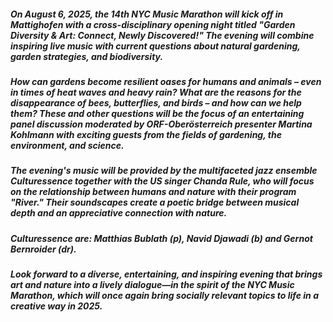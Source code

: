 ##### On August 6, 2025, the 14th NYC Music Marathon will kick off in Mattighofen with a cross-disciplinary opening night titled "Garden Diversity & Art: Connect, Newly Discovered!" The evening will combine inspiring live music with current questions about natural gardening, garden strategies, and biodiversity.
##### How can gardens become resilient oases for humans and animals – even in times of heat waves and heavy rain? What are the reasons for the disappearance of bees, butterflies, and birds – and how can we help them? These and other questions will be the focus of an entertaining panel discussion moderated by ORF-Oberösterreich presenter **Martina Kohlmann** with exciting guests from the fields of gardening, the environment, and science.
##### The evening's music will be provided by the multifaceted jazz ensemble **Culturessence** together with the US singer **Chanda Rule**, who will focus on the relationship between humans and nature with their program "River." Their soundscapes create a poetic bridge between musical depth and an appreciative connection with nature.
##### Culturessence are: **Matthias Bublath** (p), **Navid Djawadi** (b) and **Gernot Bernroider** (dr).
##### Look forward to a diverse, entertaining, and inspiring evening that brings art and nature into a lively dialogue—in the spirit of the NYC Music Marathon, which will once again bring socially relevant topics to life in a creative way in 2025.